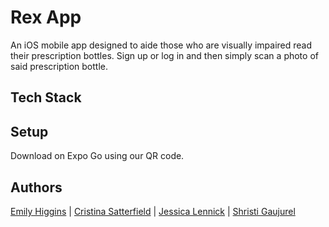 # Rex App

An iOS mobile app designed to aide those who are visually impaired read their prescription bottles. Sign up or log in and then simply scan a photo of said prescription bottle.


## Tech Stack



## Setup

Download on Expo Go using our QR code.

## Authors

[Emily Higgins](https://www.linkedin.com/in/-emily-higgins/) |
[Cristina Satterfield](https://www.linkedin.com/in/cristina-satterfield/) |
[Jessica Lennick](https://www.linkedin.com/in/jessicalennick/) |
[Shristi Gaujurel](https://www.linkedin.com/in/shristigajurel/)
